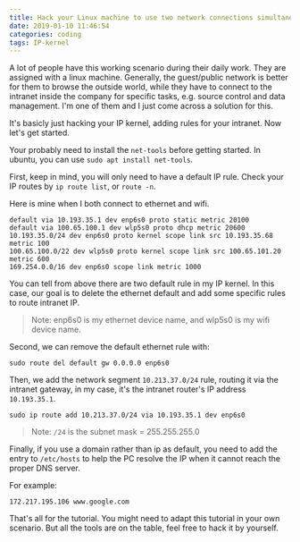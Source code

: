 ```yaml
---
title: Hack your Linux machine to use two network connections simultaneously
date: 2019-01-10 11:46:54
categories: coding
tags: IP-kernel
---
```


A lot of people have this working scenario during their daily work. They are assigned with a linux
machine. Generally, the guest/public network is better for them to browse the outside world, while
they have to connect to the intranet inside the company for specific tasks, e.g. source control and
data management. I'm one of them and I just come across a solution for this.

It's basicly just hacking your IP kernel, adding rules for your intranet. Now let's get started.

Your probably need to install the `net-tools` before getting started. In ubuntu, you can use
`sudo apt install net-tools`.

<!--more-->

First, keep in mind, you will only need to have a default IP rule. Check your IP routes by
`ip route list`, or `route -n`.

Here is mine when I both connect to ethernet and wifi.

```
default via 10.193.35.1 dev enp6s0 proto static metric 20100
default via 100.65.100.1 dev wlp5s0 proto dhcp metric 20600
10.193.35.0/24 dev enp6s0 proto kernel scope link src 10.193.35.68 metric 100
100.65.100.0/22 dev wlp5s0 proto kernel scope link src 100.65.101.20 metric 600
169.254.0.0/16 dev enp6s0 scope link metric 1000
```

You can tell from above there are two default rule in my IP kernel. In this case, our goal is to
delete the ethernet default and add some specific rules to route intranet IP.

> Note: enp6s0 is my ethernet device name, and wlp5s0 is my wifi device name.

Second, we can remove the default ethernet rule with:

```
sudo route del default gw 0.0.0.0 enp6s0
```

Then, we add the network segment `10.213.37.0/24` rule, routing it via the intranet gateway, in my
case, it's the intranet router's IP address `10.193.35.1`.

```
sudo ip route add 10.213.37.0/24 via 10.193.35.1 dev enp6s0
```

> Note: `/24` is the subnet mask = 255.255.255.0

Finally, if you use a domain rather than ip as default, you need to add the entry to `/etc/hosts` to
help the PC resolve the IP when it cannot reach the proper DNS server.

For example:

```
172.217.195.106 www.google.com
```

That's all for the tutorial. You might need to adapt this tutorial in your own scenario. But all the
tools are on the table, feel free to hack it by yourself.
